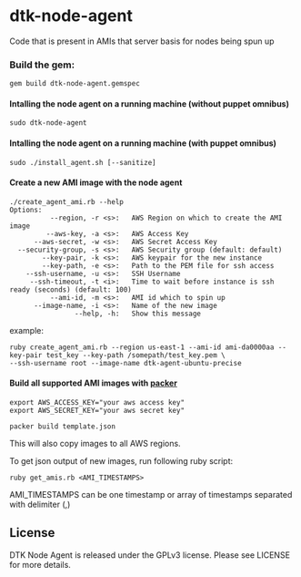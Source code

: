 dtk-node-agent
==============

Code that is present in AMIs that server basis for nodes being spun up

### Build the gem:
`gem build dtk-node-agent.gemspec`

#### Intalling the node agent on a running machine (without puppet omnibus)
`sudo dtk-node-agent`

#### Intalling the node agent on a running machine (with puppet omnibus)
`sudo ./install_agent.sh [--sanitize]`

#### Create a new AMI image with the node agent
```
./create_agent_ami.rb --help
Options:
          --region, -r <s>:   AWS Region on which to create the AMI image
         --aws-key, -a <s>:   AWS Access Key
      --aws-secret, -w <s>:   AWS Secret Access Key
  --security-group, -s <s>:   AWS Security group (default: default)
        --key-pair, -k <s>:   AWS keypair for the new instance
        --key-path, -e <s>:   Path to the PEM file for ssh access
    --ssh-username, -u <s>:   SSH Username
     --ssh-timeout, -t <i>:   Time to wait before instance is ssh ready (seconds) (default: 100)
          --ami-id, -m <s>:   AMI id which to spin up
      --image-name, -i <s>:   Name of the new image
                --help, -h:   Show this message
```

example:  
```
ruby create_agent_ami.rb --region us-east-1 --ami-id ami-da0000aa --key-pair test_key --key-path /somepath/test_key.pem \
--ssh-username root --image-name dtk-agent-ubuntu-precise
```

#### Build all supported AMI images with [packer](http://www.packer.io/) 
```
export AWS_ACCESS_KEY="your aws access key"
export AWS_SECRET_KEY="your aws secret key"

packer build template.json
```  
This will also copy images to all AWS regions.  

To get json output of new images, run following ruby script:
```
ruby get_amis.rb <AMI_TIMESTAMPS>
```
AMI_TIMESTAMPS can be one timestamp or array of timestamps separated with delimiter (,)

License
----------------------
DTK Node Agent is released under the GPLv3 license. Please see LICENSE for more details.


